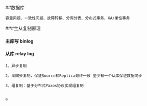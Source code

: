 ##数据库

    容量问题、一致性问题、故障转移、分库分表、分布式事务、XA/柔性事务

###主从复制原理

#### 主库写 binlog
#### 从库 relay log
    
    1、异步复制

    2、半同步复制，保证Source和Replica最终一致 至少有一个从库保证数据同步

    3、组复制：基于分布式Paxos协议实现组复制
    
    
    a
    